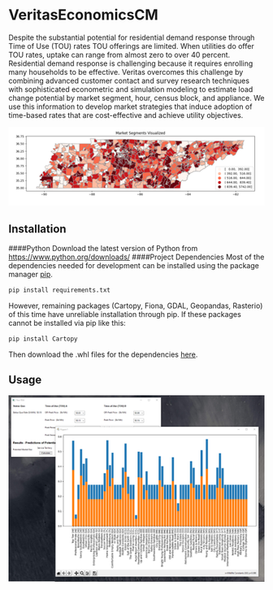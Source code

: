 # VeritasEconomicsCM
Despite the substantial potential for residential demand response through Time of Use (TOU) rates TOU offerings are limited.
When utilities do offer TOU rates, uptake can range from almost zero to over 40 percent.
Residential demand response is challenging because it requires enrolling many households to be
effective. Veritas overcomes this challenge by combining advanced customer contact and survey
research techniques with sophisticated econometric and simulation modeling to estimate load
change potential by market segment, hour, census block, and appliance. We use this information to
develop market strategies that induce adoption of time-based rates that are cost-effective and
achieve utility objectives.

![geomap](img/geomap.png)
## Installation
####Python
Download the latest version of Python from https://www.python.org/downloads/
####Project Dependencies
Most of the dependencies needed for development can be installed using the package manager [pip](https://pip.pypa.io/en/stable/).
```bash
pip install requirements.txt
```
However, remaining packages (Cartopy, Fiona, GDAL, Geopandas, Rasterio) of this time have unreliable installation through pip. If these packages
cannot be installed via pip like this:
```bash
pip install Cartopy
```
Then download the .whl files for the dependencies [here](https://www.lfd.uci.edu/~gohlke/pythonlibs/#gdal).

## Usage

![graph](img/graph.png)
